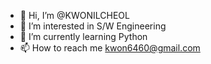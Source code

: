 - 👋 Hi, I’m @KWONILCHEOL
- 👀 I’m interested in S/W Engineering
- 🌱 I’m currently learning Python
- 📫 How to reach me kwon6460@gmail.com

<!---
KWONILCHEOL/KWONILCHEOL is a ✨ special ✨ repository because its `README.md` (this file) appears on your GitHub profile.
You can click the Preview link to take a look at your changes.
--->
